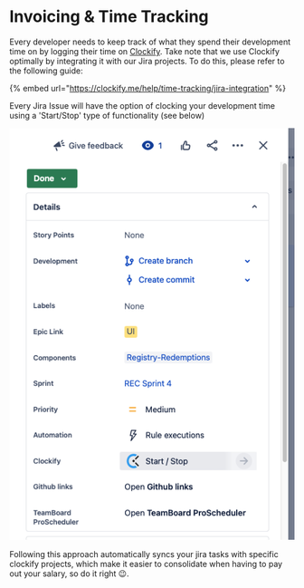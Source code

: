 # Invoicing & Time Tracking

Every developer needs to keep track of what they spend their development time on by logging their time on [Clockify](https://app.clockify.me/en/login). Take note that we use Clockify optimally by integrating it with our Jira projects. To do this, please refer to the following guide:

{% embed url="https://clockify.me/help/time-tracking/jira-integration" %}

Every Jira Issue will have the option of clocking your development time using a 'Start/Stop' type of functionality (see below)

![](<../.gitbook/assets/image (1).png>)

Following this approach automatically syncs your jira tasks with specific clockify projects, which make it easier to consolidate when having to pay out your salary, so do it right :wink:.

